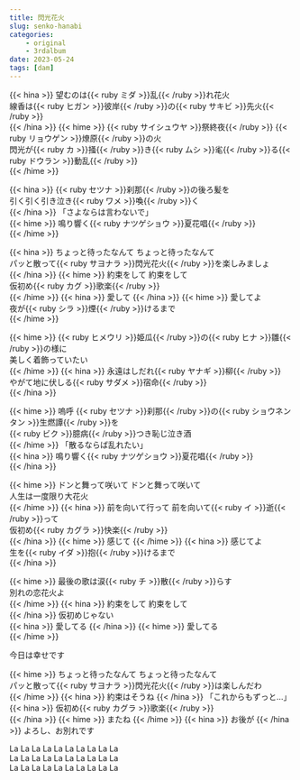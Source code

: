 ```yaml
---
title: 閃光花火
slug: senko-hanabi
categories:
    - original
    - 3rdalbum
date: 2023-05-24
tags: [dam]
---
```


{{< hina >}}
望むのは{{< ruby ミダ >}}乱{{< /ruby >}}れ花火  
線香は{{< ruby ヒガン >}}彼岸{{< /ruby >}}の{{< ruby サキビ >}}先火{{< /ruby >}}  
{{< /hina >}}
{{< hime >}}
{{< ruby サイシュウヤ >}}祭終夜{{< /ruby >}} {{< ruby リョウゲン >}}燎原{{< /ruby >}}の火  
閃光が{{< ruby カ >}}掻{{< /ruby >}}き{{< ruby ムシ >}}毟{{< /ruby >}}る{{< ruby ドウラン >}}動乱{{< /ruby >}}  
{{< /hime >}}

{{< hina >}}
{{< ruby セツナ >}}刹那{{< /ruby >}}の後ろ髪を  
引く引く引き泣き{{< ruby ワメ >}}喚{{< /ruby >}}く  
{{< /hina >}}
「さよならは言わないで」  
{{< hime >}}
鳴り響く{{< ruby ナツゲショウ >}}夏花唱{{< /ruby >}}  
{{< /hime >}}

{{< hina >}}
ちょっと待ったなんて ちょっと待ったなんて  
パッと散って{{< ruby サヨナラ >}}閃光花火{{< /ruby >}}を楽しみましょ  
{{< /hina >}}
{{< hime >}}
約束をして 約束をして  
仮初め{{< ruby カグ >}}歌楽{{< /ruby >}}  
{{< /hime >}}
{{< hina >}}
愛して 
{{< /hina >}}
{{< hime >}}
愛してよ  
夜が{{< ruby シラ >}}煙{{< /ruby >}}けるまで  
{{< /hime >}}

{{< hime >}}
{{< ruby ヒメウリ >}}姫瓜{{< /ruby >}}の{{< ruby ヒナ >}}雛{{< /ruby >}}の様に  
美しく着飾っていたい  
{{< /hime >}}
{{< hina >}}
永遠はしだれ{{< ruby ヤナギ >}}柳{{< /ruby >}}  
やがて地に伏しる{{< ruby サダメ >}}宿命{{< /ruby >}}  
{{< /hina >}}

{{< hime >}}
嗚呼 {{< ruby セツナ >}}刹那{{< /ruby >}}の{{< ruby ショウネンタン >}}生燃譚{{< /ruby >}}を  
{{< ruby ビク >}}臆病{{< /ruby >}}つき恥じ泣き酒  
{{< /hime >}}
「散るならば乱れたい」  
{{< hina >}}
鳴り響く{{< ruby ナツゲショウ >}}夏花唱{{< /ruby >}}  
{{< /hina >}}

{{< hime >}}
ドンと舞って咲いて ドンと舞って咲いて  
人生は一度限り大花火  
{{< /hime >}}
{{< hina >}}
前を向いて行って 前を向いて{{< ruby イ >}}逝{{< /ruby >}}って  
仮初め{{< ruby カグラ >}}快楽{{< /ruby >}}  
{{< /hina >}}
{{< hime >}}
感じて 
{{< /hime >}}
{{< hina >}}
感じてよ  
生を{{< ruby イダ >}}抱{{< /ruby >}}けるまで  
{{< /hina >}}

{{< hime >}}
最後の歌は涙{{< ruby チ >}}散{{< /ruby >}}らす  
別れの恋花火よ  
{{< /hime >}}
{{< hina >}}
約束をして 約束をして  
{{< /hina >}}
仮初めじゃない  
{{< hina >}}
愛してる 
{{< /hina >}}
{{< hime >}}
愛してる  
{{< /hime >}}

今日は幸せです  

{{< hime >}}
ちょっと待ったなんて ちょっと待ったなんて  
パッと散って{{< ruby サヨナラ >}}閃光花火{{< /ruby >}}は楽しんだわ  
{{< /hime >}}
{{< hina >}}
約束はそうね
{{< /hina >}} 「これからもずっと…」  
{{< hina >}}
仮初め{{< ruby カグラ >}}歌楽{{< /ruby >}}  
{{< /hina >}}
{{< hime >}}
またね 
{{< /hime >}}
{{< hina >}}
お後が 
{{< /hina >}}
よろし、お別れです  

La La La La La La La La La La  
La La La La La La La La La La  
La La La La La La La La La La  